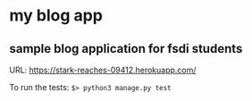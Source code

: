# my blog app
## sample blog application for fsdi students
URL: https://stark-reaches-09412.herokuapp.com/

To run the tests:
`$> python3 manage.py test`